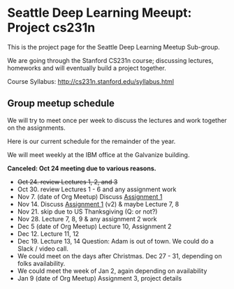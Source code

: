 # Seattle Deep Learning Meeupt: Project cs231n
 
This is the project page for the Seattle Deep Learning Meetup Sub-group. 

We are going through the Stanford CS231n course; discussing lectures, homeworks and
will eventually build a project together.

Course Syllabus: http://cs231n.stanford.edu/syllabus.html

## Group meetup schedule

We will try to meet once per week to discuss the lectures and work together on the assignments. 

Here is our current schedule for the remainder of the year. 

We will meet weekly at the IBM office at the Galvanize building. 

**Canceled: Oct 24 meeting due to various reasons.**

* ~~Oct 24. review Lectures 1, 2, and 3~~
* Oct 30. review Lectures 1 - 6 and any assignment work
* Nov 7. (date of Org Meetup) Discuss [Assignment 1](cs231n_assignment1)
* Nov 14. Discuss [Assignment 1](cs231n_assignment1) (v2) & maybe Lecture 7, 8
* Nov 21. skip due to US Thanksgiving (Q: or not?)
* Nov 28. Lecture 7, 8, 9 & any assignment 2 work
* Dec 5 (date of Org Meetup) Lecture 10, Assignment 2
* Dec 12. Lecture 11, 12
* Dec 19. Lecture 13, 14  Question: Adam is out of town. We could do a Slack / video call. 
* We could meet on the days after Christmas. Dec 27 - 31, depending on folks availability.
* We could meet the week of Jan 2, again depending on availability
* Jan 9 (date of Org Meetup) Assignment 3, project details



